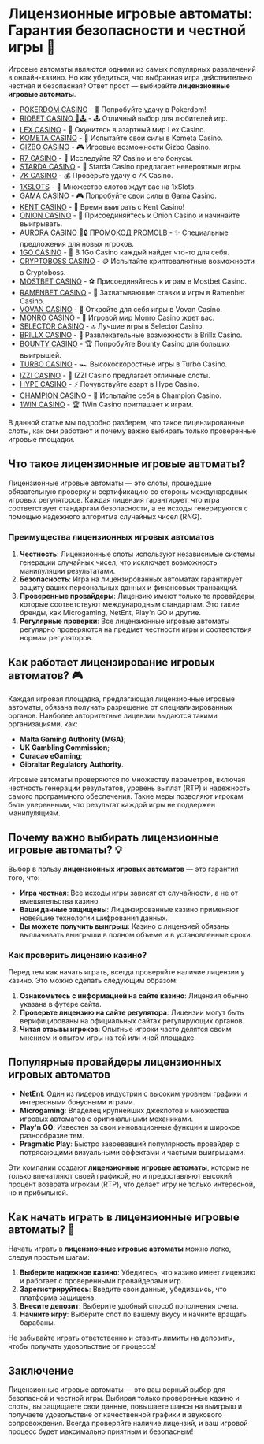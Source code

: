# Лицензионные игровые автоматы: Гарантия безопасности и честной игры 🎰

Игровые автоматы являются одними из самых популярных развлечений в онлайн-казино. Но как убедиться, что выбранная игра действительно честная и безопасная? Ответ прост — выбирайте **лицензионные игровые автоматы**. 
- [POKERDOM CASINO](https://brandplay.link/Bxg7SC7H) - 🎰 Попробуйте удачу в Pokerdom!
- [RIOBET CASINO 🌟🕹️](https://brandplay.link/dtx89f2L) - 🕹️ Отличный выбор для любителей игр.
- [LEX CASINO](https://brandplay.link/2HFTmBc8) - 🎲 Окунитесь в азартный мир Lex Casino.
- [KOMETA CASINO](https://brandplay.link/tLG15CCb) - 🚀 Испытайте свои силы в Kometa Casino.
- [GIZBO CASINO](https://gizbo-tea02.com/c8e962e89) - 🎮 Игровые возможности Gizbo Casino.
- [R7 CASINO](https://brandplay.link/zPmNmTWG) - 💎 Исследуйте R7 Casino и его бонусы.
- [STARDA CASINO](https://brandplay.link/cpFQbWKn) - 🌠 Starda Casino предлагает невероятные игры.
- [7K CASINO](https://brandplay.link/dd46bNgD) - 💰 Проверьте удачу с 7K Casino.
- [1XSLOTS](https://brandplay.link/R4xfxqdm) - 🎰 Множество слотов ждут вас на 1xSlots.
- [GAMA CASINO](https://brandplay.link/zrZpLFTP) - 🎮 Попробуйте свои силы в Gama Casino.
- [KENT CASINO](https://passage-through-deserts.com/de0514c15) - 🤑 Время выиграть с Kent Casino!
- [ONION CASINO](https://obclk001-2d.top/click?offer_id=986&partner_id=10542&landing_id=1798&utm_medium=affiliate&sub_1=oncasino3) - 🧅 Присоединяйтесь к Onion Casino и начинайте выигрывать.
- [AURORA CASINO 🌌🔒 ПРОМОКОД PROMOLB](https://10trafic-stat2.com/click/668546566bcc6313411604c7/6766/15114/subaccount?promocode=PROMOLB) - ✨ Специальные предложения для новых игроков.
- [1GO CASINO](https://1go-ircp01.com/ce015f410) - 🎯 В 1Go Casino каждый найдет что-то для себя.
- [CRYPTOBOSS CASINO](https://cryptobossc.online/d847bcfa9) - 🪙 Испытайте криптовалютные возможности в Cryptoboss.
- [MOSTBET CASINO](https://ktbtis024ifqfn0mst.com/beQs) - ⚽ Присоединяйтесь к играм в Mostbet Casino.
- [RAMENBET CASINO](https://get.saltyram.com/ru/registration?apkpop=0&partner=p24970p3296034p5526) - 🍜 Захватывающие ставки и игры в Ramenbet Casino.
- [VOVAN CASINO](https://vovan.site/d2375cf9b) - 🎰 Откройте для себя игры в Vovan Casino.
- [MONRO CASINO](https://mnr-ircp01.com/c3ce72a2c) - 🎲 Игровой мир Monro Casino ждет вас.
- [SELECTOR CASINO](https://gosel.pl/SELVK) - 🔝 Лучшие игры в Selector Casino.
- [BRILLX CASINO](https://brillx.pub/BRIVK) - 💎 Развлекательные возможности в Brillx Casino.
- [BOUNTY CASINO](https://bounty-casino.de/BOVK) - 🏆 Попробуйте Bounty Casino для больших выигрышей.
- [TURBO CASINO](https://turbo-casino.pro/TURVK) - 🏎️ Высокоскоростные игры в Turbo Casino.
- [IZZI CASINO](https://izzi-fr03.com/ca7c8a7b7) - 🎰 IZZI Casino предлагает отличные слоты.
- [HYPE CASINO](https://hypekaz.com/dc2f44ad0) - ⚡ Почувствуйте азарт в Hype Casino.
- [CHAMPION CASINO](https://champcasino.ink/pobeda/doa-hats?p80412p305331p112c) - 🏅 Испытайте себя в Champion Casino.
- [1WIN CASINO](https://brandplay.link/6F5VqbyZ) - 🏆 1Win Casino приглашает к играм.

В данной статье мы подробно разберем, что такое лицензированные слоты, как они работают и почему важно выбирать только проверенные игровые площадки.

## Что такое лицензионные игровые автоматы?

Лицензионные игровые автоматы — это слоты, прошедшие обязательную проверку и сертификацию со стороны международных игровых регуляторов. Каждая лицензия гарантирует, что игра соответствует стандартам безопасности, а ее исходы генерируются с помощью надежного алгоритма случайных чисел (RNG). 

### Преимущества лицензионных игровых автоматов

1. **Честность**: Лицензионные слоты используют независимые системы генерации случайных чисел, что исключает возможность манипуляции результатами.
2. **Безопасность**: Игра на лицензированных автоматах гарантирует защиту ваших персональных данных и финансовых транзакций.
3. **Проверенные провайдеры**: Лицензию имеют только те провайдеры, которые соответствуют международным стандартам. Это такие бренды, как Microgaming, NetEnt, Play'n GO и другие.
4. **Регулярные проверки**: Все лицензионные игровые автоматы регулярно проверяются на предмет честности игры и соответствия нормам регуляторов.

## Как работает лицензирование игровых автоматов? 🎮

Каждая игровая площадка, предлагающая лицензионные игровые автоматы, обязана получать разрешение от специализированных органов. Наиболее авторитетные лицензии выдаются такими организациями, как:

- **Malta Gaming Authority (MGA)**;
- **UK Gambling Commission**;
- **Curacao eGaming**;
- **Gibraltar Regulatory Authority**.

Игровые автоматы проверяются по множеству параметров, включая честность генерации результатов, уровень выплат (RTP) и надежность самого программного обеспечения. Такие меры позволяют игрокам быть уверенными, что результат каждой игры не подвержен манипуляциям.

## Почему важно выбирать лицензионные игровые автоматы? 💡

Выбор в пользу **лицензионных игровых автоматов** — это гарантия того, что:

- **Игра честная**: Все исходы игры зависят от случайности, а не от вмешательства казино.
- **Ваши данные защищены**: Лицензированные казино применяют новейшие технологии шифрования данных.
- **Вы можете получить выигрыш**: Казино с лицензией обязаны выплачивать выигрыши в полном объеме и в установленные сроки.

### Как проверить лицензию казино?

Перед тем как начать играть, всегда проверяйте наличие лицензии у казино. Это можно сделать следующим образом:

1. **Ознакомьтесь с информацией на сайте казино**: Лицензия обычно указана в футере сайта.
2. **Проверьте лицензию на сайте регулятора**: Лицензии могут быть верифицированы на официальных сайтах регулирующих органов.
3. **Читая отзывы игроков**: Опытные игроки часто делятся своим мнением и опытом игры на той или иной площадке.

## Популярные провайдеры лицензионных игровых автоматов

- **NetEnt**: Один из лидеров индустрии с высоким уровнем графики и интересными бонусными играми.
- **Microgaming**: Владелец крупнейших джекпотов и множества игровых автоматов с оригинальными механиками.
- **Play'n GO**: Известен за свои инновационные функции и широкое разнообразие тем.
- **Pragmatic Play**: Быстро завоевавший популярность провайдер с потрясающими визуальными эффектами и частыми выигрышами.

Эти компании создают **лицензионные игровые автоматы**, которые не только впечатляют своей графикой, но и предоставляют высокий процент возврата игрокам (RTP), что делает игру не только интересной, но и прибыльной.

## Как начать играть в лицензионные игровые автоматы? 🎯

Начать играть в **лицензионные игровые автоматы** можно легко, следуя простым шагам:

1. **Выберите надежное казино**: Убедитесь, что казино имеет лицензию и работает с проверенными провайдерами игр.
2. **Зарегистрируйтесь**: Введите свои данные, убедившись, что платформа защищена.
3. **Внесите депозит**: Выберите удобный способ пополнения счета.
4. **Начните игру**: Выберите слот по вашему вкусу и начните вращать барабаны.

Не забывайте играть ответственно и ставить лимиты на депозиты, чтобы получать удовольствие от процесса!

## Заключение

Лицензионные игровые автоматы — это ваш верный выбор для безопасной и честной игры. Выбирая только проверенные казино и слоты, вы защищаете свои данные, повышаете шансы на выигрыш и получаете удовольствие от качественной графики и звукового сопровождения. Всегда проверяйте наличие лицензий, и ваш игровой процесс будет максимально приятным и безопасным!
